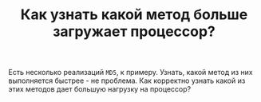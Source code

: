 ﻿---
title: "Как узнать какой метод больше загружает процессор?"
se.owner.user_id: 289128
se.owner.display_name: "User101057"
se.owner.link: "https://ru.stackoverflow.com/users/289128/user101057"
se.link: "https://ru.stackoverflow.com/questions/799074/%d0%9a%d0%b0%d0%ba-%d1%83%d0%b7%d0%bd%d0%b0%d1%82%d1%8c-%d0%ba%d0%b0%d0%ba%d0%be%d0%b9-%d0%bc%d0%b5%d1%82%d0%be%d0%b4-%d0%b1%d0%be%d0%bb%d1%8c%d1%88%d0%b5-%d0%b7%d0%b0%d0%b3%d1%80%d1%83%d0%b6%d0%b0%d0%b5%d1%82-%d0%bf%d1%80%d0%be%d1%86%d0%b5%d1%81%d1%81%d0%be%d1%80"
se.question_id: 799074
se.post_type: question
se.score: 1
---
<p>Есть несколько реализаций <code>MD5</code>, к примеру. Узнать, какой метод из них выполняется быстрее - не проблема. Как корректно узнать какой из этих методов дает большую нагрузку на процессор?</p>
